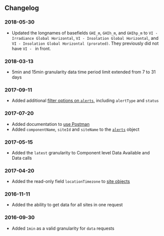 ## Changelog

### 2018-05-30

- Updated the longnames of basefields `GHI_m`, `GHIh_m`, and `GHIhp_m` to `VI - Irradiance Global Horizontal`,
  `VI - Insolation Global Horizontal`, and `VI - Insolation Global Horizontal (prorated)`.
   They previously did not have `VI - ` in front.

### 2018-03-13

- 5min and 15min granularity data time period limit extended from 7 to 31 days

### 2017-09-11

- Added additional [filter options on `alerts`](#filters), including `alertType` and `status`

### 2017-07-20

- Added documentation to [use Postman](#postman)
- Added `componentName`, `siteId` and `siteName` to the [`alerts`](#alerts) object

### 2017-05-15

- Added the `latest` granularity to Component level Data Available and Data calls

### 2017-04-20

- Added the read-only field `locationTimezone` to [site objects](#sites)

### 2016-11-11

- Added the ability to get data for all sites in one request

### 2016-09-30

- Added `1min` as a valid granularity for `data` requests